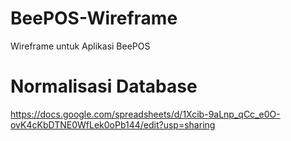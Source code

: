 # BeePOS-Wireframe
Wireframe untuk Aplikasi BeePOS

# Normalisasi Database
https://docs.google.com/spreadsheets/d/1Xcib-9aLnp_qCc_e0O-ovK4cKbDTNE0WfLek0oPb144/edit?usp=sharing

